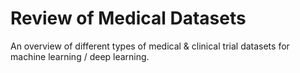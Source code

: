 # Review of Medical Datasets

An overview of different types of medical & clinical trial datasets for machine learning / deep learning.
